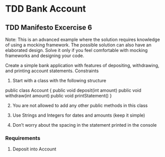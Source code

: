 # TDD Bank Account

## TDD Manifesto Excercise 6

Note: This is an advanced example where the solution requires knowledge of using a mocking framework. The possible solution can also have an elaborated design. Solve it only if you feel comfortable with mocking frameworks and designing your code.

Create a simple bank application with features of depositing, withdrawing, and printing account statements.
Constraints

1. Start with a class with the following structure

public class Account {
  public void deposit(int amount)
  public void withdraw(int amount)
  public void printStatement()
}

2. You are not allowed to add any other public methods in this class

3. Use Strings and Integers for dates and amounts (keep it simple)

4. Don’t worry about the spacing in the statement printed in the console

### Requirements

1. Deposit into Account